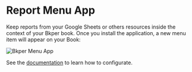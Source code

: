 # Report Menu App

Keep reports from your Google Sheets or others resources inside the context of your Bkper book. Once you install the application, a new menu item will appear on your Book:

![Bkper Menu App](https://bkper.com/docs/images/bkper-report-menu.png)


See the [documentation](https://bkper.com/docs/#apps) to learn how to configurate.


